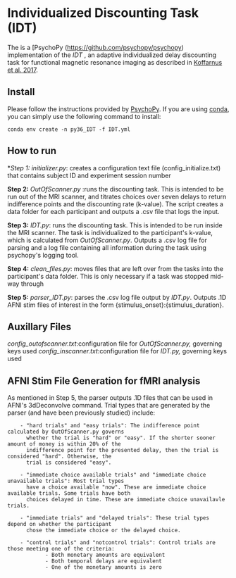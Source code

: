 ﻿# Individualized Discounting Task (IDT) ####
The is a [PsychoPy (https://github.com/psychopy/psychopy) implementation of the _IDT_ , an adaptive individualized delay discounting task for functional magnetic resonance imaging as described in [Koffarnus et al. 2017](http://www.sciencedirect.com/science/article/pii/S1053811917306717).

## Install
Please follow the instructions provided by [PsychoPy](https://www.psychopy.org/download.html). If you are using [conda](https://docs.conda.io/en/latest/), you can simply use the following command to install:

    conda env create -n py36_IDT -f IDT.yml

 
## How to run

**Step 1:*  _initializer.py_: creates a configuration text file (config_initialize.txt) that contains subject ID and experiment session number

**Step 2:** _OutOfScanner.py_ :runs the discounting task. This is intended to be run out of the MRI scanner, and titrates choices over seven delays to return indifference points and the discounting rate (k-value). The script creates a data folder for each participant and outputs a .csv file that logs the input.

**Step 3:** _IDT.py_: runs the discounting task. This is intended to be run inside the MRI scanner. The task is individualized to the participant's k-value, which is calculated from *OutOfScanner.py*. Outputs a .csv log file for parsing and a log file containing all information during the task using psychopy's logging tool.

**Step 4:** _clean_files.py_: moves files that are left over from the tasks into the participant's data folder. This is only necessary if a task was stopped mid-way through

**Step 5:** _parser_IDT.py_: parses the .csv log file output by _IDT.py_. Outputs .1D AFNI stim files of interest in the form {stimulus_onset}:{stimulus_duration}.

## Auxillary Files #

_config_outofscanner.txt_:configuration file for *OutOfScanner.py,* governing keys used
_config_inscanner.txt_:configuration file for *IDT.py,* governing keys used

## AFNI Stim File Generation for fMRI analysis #

As mentioned in Step 5, the parser outputs .1D files that can be used in AFNI's 3dDeconvolve command. Trial types
that are generated by the parser (and have been previously studied) include:

        - "hard trials" and "easy trials": The indifference point calculated by OutOfScanner.py governs
          whether the trial is "hard" or "easy". If the shorter sooner amount of money is within 20% of the
          indifference point for the presented delay, then the trial is considered "hard". Otherwise, the
          trial is considered "easy".

        - "immediate choice available trials" and "immediate choice unavailable trials": Most trial types
          have a choice available "now". These are immediate choice available trials. Some trials have both
          choices delayed in time. These are immediate choice unavailavle trials.

        - "immediate trials" and "delayed trials": These trial types depend on whether the participant
          chose the immediate choice or the delayed choice.

        - "control trials" and "notcontrol trials": Control trials are those meeting one of the criteria:
                - Both monetary amounts are equivalent
                - Both temporal delays are equivalent
                - One of the monetary amounts is zero


